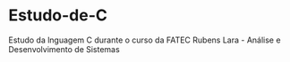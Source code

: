 # Estudo-de-C
Estudo da lnguagem C durante o curso da FATEC Rubens Lara - Análise e Desenvolvimento de Sistemas
